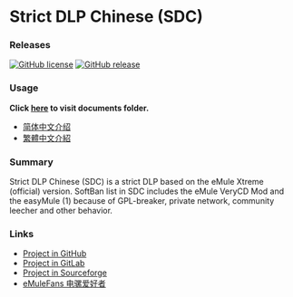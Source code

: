 ﻿﻿Strict DLP Chinese (SDC)
=====

### Releases
[![GitHub license](https://img.shields.io/github/license/chengr28/specialdlp)](https://github.com/chengr28/specialdlp/blob/master/license)
[![GitHub release](https://img.shields.io/github/v/release/chengr28/specialdlp)](https://github.com/chengr28/specialdlp/releases/latest)

### Usage
**Click [here](https://github.com/chengr28/specialdlp/tree/master/specialdlp/documents) to visit documents folder.**
* [简体中文介绍](readme.zh-hans.md)
* [繁體中文介紹](readme.zh-hant.md)

### Summary
Strict DLP Chinese (SDC) is a strict DLP based on the eMule Xtreme (official) version. SoftBan list in SDC includes the eMule VeryCD Mod and the easyMule (1) because of GPL-breaker, private network, community leecher and other behavior.

### Links
* [Project in GitHub](https://github.com/chengr28/specialdlp)
* [Project in GitLab](https://gitlab.com/chengr28/specialdlp)
* [Project in Sourceforge](https://sourceforge.net/projects/specialdlp)
* [eMuleFans 电骡爱好者](https://emulefans.com)
